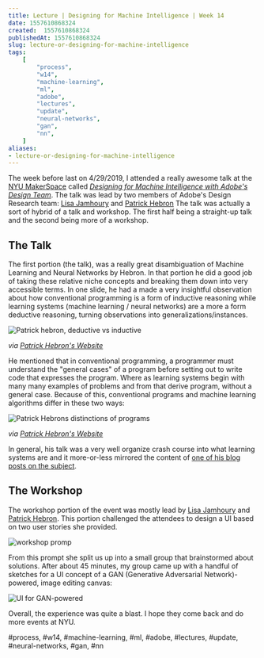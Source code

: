 ```yaml
---
title: Lecture | Designing for Machine Intelligence | Week 14
date: 1557610868324
created:  1557610868324
publishedAt: 1557610868324
slug: lecture-or-designing-for-machine-intelligence
tags:
    [
        "process",
        "w14",
        "machine-learning",
        "ml",
        "adobe",
        "lectures",
        "update",
        "neural-networks",
        "gan",
        "nn",
    ]
aliases:
- lecture-or-designing-for-machine-intelligence
---
```


The week before last on 4/29/2019, I attended a really awesome talk at the [NYU MakerSpace](https://engineering.nyu.edu/research-innovation/makerspace) called [_Designing for Machine Intelligence with Adobe's Design Team_](https://www.eventbrite.com/e/designing-for-machine-intelligence-with-adobes-design-team-tickets-59924565990). The talk was lead by two members of Adobe's Design Research team: [Lisa Jamhoury](http://lisajamhoury.com/) and [Patrick Hebron](https://www.patrickhebron.com/) The talk was actually a sort of hybrid of a talk and workshop. The first half being a straight-up talk and the second being more of a workshop.

## The Talk

The first portion (the talk), was a really great disambiguation of Machine Learning and Neural Networks by Hebron. In that portion he did a good job of taking these relative niche concepts and breaking them down into very accessible terms. In one slide, he had a made a very insightful observation about how conventional programming is a form of inductive reasoning while learning systems (machine learning / neural networks) are a more a form deductive reasoning, turning observations into generalizations/instances.

![Patrick hebron, deductive vs inductive](https://www.patrickhebron.com/learning-machines/img/InductiveAndDeductive.png)

_via [Patrick Hebron's Website](https://www.patrickhebron.com/learning-machines/week1.html)_

He mentioned that in conventional programming, a programmer must understand the "general cases" of a program before setting out to write code that expresses the program. Where as learning systems begin with many many examples of problems and from that derive program, without a general case. Because of this, conventional programs and machine learning algorithms differ in these two ways:

![Patrick Hebrons distinctions of programs](https://www.patrickhebron.com/learning-machines/img/ProceduralPrecisionComparison.png)

_via [Patrick Hebron's Website](https://www.patrickhebron.com/learning-machines/week1.html)_

In general, his talk was a very well organize crash course into what learning systems are and it more-or-less mirrored the content of [one of his blog posts on the subject](https://www.patrickhebron.com/learning-machines/week1.html).

## The Workshop

The workshop portion of the event was mostly lead by [Lisa Jamhoury](http://lisajamhoury.com/) and [Patrick Hebron](https://www.patrickhebron.com/). This portion challenged the attendees to design a UI based on two user stories she provided.

![workshop promp](prompt.jpg)

From this prompt she split us up into a small group that brainstormed about solutions. After about 45 minutes, my group came up with a handful of sketches for a UI concept of a GAN (Generative Adversarial Network)-powered, image editing canvas:

![UI for GAN-powered](result.jpg)

Overall, the experience was quite a blast. I hope they come back and do more events at NYU.

#process, #w14, #machine-learning, #ml, #adobe, #lectures, #update, #neural-networks, #gan, #nn
